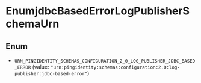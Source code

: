 

# EnumjdbcBasedErrorLogPublisherSchemaUrn

## Enum


* `URN_PINGIDENTITY_SCHEMAS_CONFIGURATION_2_0_LOG_PUBLISHER_JDBC_BASED_ERROR` (value: `"urn:pingidentity:schemas:configuration:2.0:log-publisher:jdbc-based-error"`)



